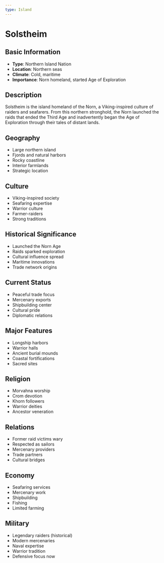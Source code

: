 ```yaml
---
type: Island
---
```


# Solstheim

## Basic Information
- **Type**: Northern Island Nation
- **Location**: Northern seas
- **Climate**: Cold, maritime
- **Importance**: Norn homeland, started Age of Exploration

## Description
Solstheim is the island homeland of the Norn, a Viking-inspired culture of raiders and seafarers. From this northern stronghold, the Norn launched the raids that ended the Third Age and inadvertently began the Age of Exploration through their tales of distant lands.

## Geography
- Large northern island
- Fjords and natural harbors
- Rocky coastline
- Interior farmlands
- Strategic location

## Culture
- Viking-inspired society
- Seafaring expertise
- Warrior culture
- Farmer-raiders
- Strong traditions

## Historical Significance
- Launched the Norn Age
- Raids sparked exploration
- Cultural influence spread
- Maritime innovations
- Trade network origins

## Current Status
- Peaceful trade focus
- Mercenary exports
- Shipbuilding center
- Cultural pride
- Diplomatic relations

## Major Features
- Longship harbors
- Warrior halls
- Ancient burial mounds
- Coastal fortifications
- Sacred sites

## Religion
- Morvahna worship
- Crom devotion
- Khorn followers
- Warrior deities
- Ancestor veneration

## Relations
- Former raid victims wary
- Respected as sailors
- Mercenary providers
- Trade partners
- Cultural bridges

## Economy
- Seafaring services
- Mercenary work
- Shipbuilding
- Fishing
- Limited farming

## Military
- Legendary raiders (historical)
- Modern mercenaries
- Naval expertise
- Warrior tradition
- Defensive focus now